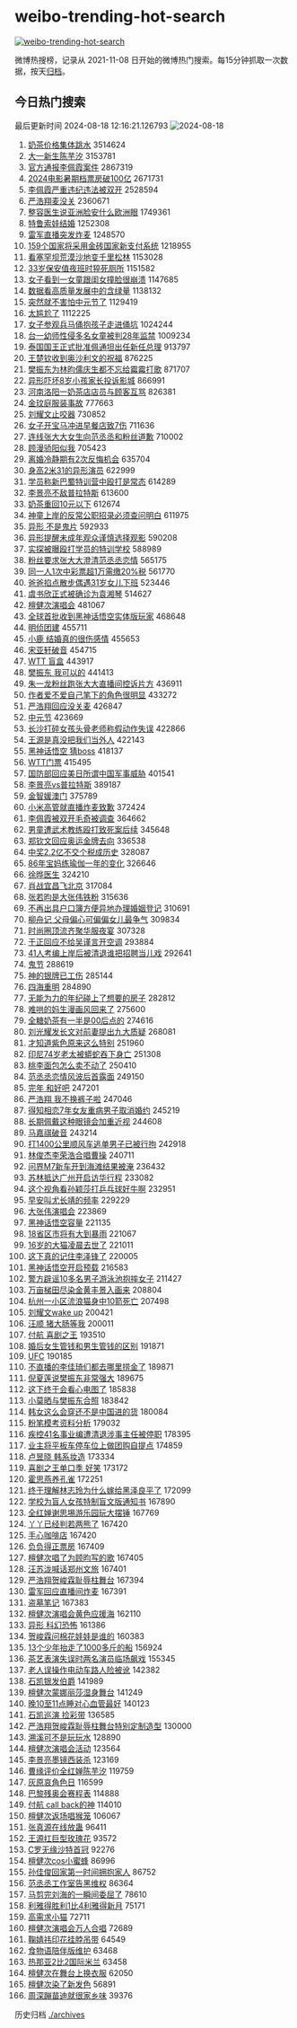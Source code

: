 # weibo-trending-hot-search

[![weibo-trending-hot-search](https://github.com/ameizi/weibo-trending-hot-search/actions/workflows/ci.yml/badge.svg)](https://github.com/ameizi/weibo-trending-hot-search/actions/workflows/ci.yml)

微博热搜榜，记录从 2021-11-08 日开始的微博热门搜索。每15分钟抓取一次数据，按天[归档](./archives)。

## 今日热门搜索

<!-- BEGIN --> 
最后更新时间 2024-08-18 12:16:21.126793 
![2024-08-18](https://imgs-storage.s3.us-east-005.backblazeb2.com/20240818/2024-08-18.png?versionId=4_z8fbbed132d73df8689c40f13_f1163866ae2a9d3ef_d20240818_m041620_c005_v0501023_t0048_u01723954580628) 
1. [奶茶价格集体跳水](https://s.weibo.com/weibo?q=%23%E5%A5%B6%E8%8C%B6%E4%BB%B7%E6%A0%BC%E9%9B%86%E4%BD%93%E8%B7%B3%E6%B0%B4%23&t=31&band_rank=10&Refer=top) 3514624
1. [大一新生陈芋汐](https://s.weibo.com/weibo?q=%E5%A4%A7%E4%B8%80%E6%96%B0%E7%94%9F%E9%99%88%E8%8A%8B%E6%B1%90&t=31&band_rank=13&Refer=top) 3153781
1. [官方通报李佩霞案件](https://s.weibo.com/weibo?q=%23%E5%AE%98%E6%96%B9%E9%80%9A%E6%8A%A5%E6%9D%8E%E4%BD%A9%E9%9C%9E%E6%A1%88%E4%BB%B6%23&t=31&band_rank=6&Refer=top) 2867319
1. [2024电影暑期档票房破100亿](https://s.weibo.com/weibo?q=%232024%E7%94%B5%E5%BD%B1%E6%9A%91%E6%9C%9F%E6%A1%A3%E7%A5%A8%E6%88%BF%E7%A0%B4100%E4%BA%BF%23&t=31&band_rank=3&Refer=top) 2671731
1. [李佩霞严重违纪违法被双开](https://s.weibo.com/weibo?q=%23%E6%9D%8E%E4%BD%A9%E9%9C%9E%E4%B8%A5%E9%87%8D%E8%BF%9D%E7%BA%AA%E8%BF%9D%E6%B3%95%E8%A2%AB%E5%8F%8C%E5%BC%80%23&t=31&band_rank=5&Refer=top) 2528594
1. [严浩翔麦没关](https://s.weibo.com/weibo?q=%E4%B8%A5%E6%B5%A9%E7%BF%94%E9%BA%A6%E6%B2%A1%E5%85%B3&t=31&band_rank=1&Refer=top) 2360671
1. [整容医生说亚洲脸安什么欧洲眼](https://s.weibo.com/weibo?q=%23%E6%95%B4%E5%AE%B9%E5%8C%BB%E7%94%9F%E8%AF%B4%E4%BA%9A%E6%B4%B2%E8%84%B8%E5%AE%89%E4%BB%80%E4%B9%88%E6%AC%A7%E6%B4%B2%E7%9C%BC%23&t=31&band_rank=2&Refer=top) 1749361
1. [特鲁索娃结婚](https://s.weibo.com/weibo?q=%23%E7%89%B9%E9%B2%81%E7%B4%A2%E5%A8%83%E7%BB%93%E5%A9%9A%23&t=31&band_rank=5&Refer=top) 1252308
1. [雷军直播突发炸麦](https://s.weibo.com/weibo?q=%23%E9%9B%B7%E5%86%9B%E7%9B%B4%E6%92%AD%E7%AA%81%E5%8F%91%E7%82%B8%E9%BA%A6%23&t=31&band_rank=2&Refer=top) 1248570
1. [159个国家将采用金砖国家新支付系统](https://s.weibo.com/weibo?q=%23159%E4%B8%AA%E5%9B%BD%E5%AE%B6%E5%B0%86%E9%87%87%E7%94%A8%E9%87%91%E7%A0%96%E5%9B%BD%E5%AE%B6%E6%96%B0%E6%94%AF%E4%BB%98%E7%B3%BB%E7%BB%9F%23&t=31&band_rank=1&Refer=top) 1218955
1. [看塞罕坝荒漠沙地变千里松林](https://s.weibo.com/weibo?q=%23%E7%9C%8B%E5%A1%9E%E7%BD%95%E5%9D%9D%E8%8D%92%E6%BC%A0%E6%B2%99%E5%9C%B0%E5%8F%98%E5%8D%83%E9%87%8C%E6%9D%BE%E6%9E%97%23&t=31&band_rank=3&Refer=top) 1153028
1. [33岁保安值夜班时猝死厕所](https://s.weibo.com/weibo?q=%2333%E5%B2%81%E4%BF%9D%E5%AE%89%E5%80%BC%E5%A4%9C%E7%8F%AD%E6%97%B6%E7%8C%9D%E6%AD%BB%E5%8E%95%E6%89%80%23&t=31&band_rank=10&Refer=top) 1151582
1. [女子看到一女童跟闺女撞脸很崩溃](https://s.weibo.com/weibo?q=%23%E5%A5%B3%E5%AD%90%E7%9C%8B%E5%88%B0%E4%B8%80%E5%A5%B3%E7%AB%A5%E8%B7%9F%E9%97%BA%E5%A5%B3%E6%92%9E%E8%84%B8%E5%BE%88%E5%B4%A9%E6%BA%83%23&t=31&band_rank=2&Refer=top) 1147685
1. [数据看高质量发展中的含绿量](https://s.weibo.com/weibo?q=%23%E6%95%B0%E6%8D%AE%E7%9C%8B%E9%AB%98%E8%B4%A8%E9%87%8F%E5%8F%91%E5%B1%95%E4%B8%AD%E7%9A%84%E5%90%AB%E7%BB%BF%E9%87%8F%23&t=31&band_rank=3&Refer=top) 1138132
1. [突然就不害怕中元节了](https://s.weibo.com/weibo?q=%E7%AA%81%E7%84%B6%E5%B0%B1%E4%B8%8D%E5%AE%B3%E6%80%95%E4%B8%AD%E5%85%83%E8%8A%82%E4%BA%86&t=31&band_rank=5&Refer=top) 1129419
1. [太尴尬了](https://s.weibo.com/weibo?q=%E5%A4%AA%E5%B0%B4%E5%B0%AC%E4%BA%86&t=31&band_rank=4&Refer=top) 1112225
1. [女子参观兵马俑抱孩子走进俑坑](https://s.weibo.com/weibo?q=%23%E5%A5%B3%E5%AD%90%E5%8F%82%E8%A7%82%E5%85%B5%E9%A9%AC%E4%BF%91%E6%8A%B1%E5%AD%A9%E5%AD%90%E8%B5%B0%E8%BF%9B%E4%BF%91%E5%9D%91%23&t=31&band_rank=42&Refer=top) 1024244
1. [台一幼师性侵多名女童被判28年监禁](https://s.weibo.com/weibo?q=%23%E5%8F%B0%E4%B8%80%E5%B9%BC%E5%B8%88%E6%80%A7%E4%BE%B5%E5%A4%9A%E5%90%8D%E5%A5%B3%E7%AB%A5%E8%A2%AB%E5%88%A428%E5%B9%B4%E7%9B%91%E7%A6%81%23&t=31&band_rank=4&Refer=top) 1009234
1. [泰国国王正式批准佩通坦出任新任总理](https://s.weibo.com/weibo?q=%23%E6%B3%B0%E5%9B%BD%E5%9B%BD%E7%8E%8B%E6%AD%A3%E5%BC%8F%E6%89%B9%E5%87%86%E4%BD%A9%E9%80%9A%E5%9D%A6%E5%87%BA%E4%BB%BB%E6%96%B0%E4%BB%BB%E6%80%BB%E7%90%86%23&t=31&band_rank=30&Refer=top) 913797
1. [王楚钦收到奥沙利文的祝福](https://s.weibo.com/weibo?q=%E7%8E%8B%E6%A5%9A%E9%92%A6%E6%94%B6%E5%88%B0%E5%A5%A5%E6%B2%99%E5%88%A9%E6%96%87%E7%9A%84%E7%A5%9D%E7%A6%8F&t=31&band_rank=5&Refer=top) 876225
1. [樊振东为林昀儒庆生都不忘给霉霉打歌](https://s.weibo.com/weibo?q=%23%E6%A8%8A%E6%8C%AF%E4%B8%9C%E4%B8%BA%E6%9E%97%E6%98%80%E5%84%92%E5%BA%86%E7%94%9F%E9%83%BD%E4%B8%8D%E5%BF%98%E7%BB%99%E9%9C%89%E9%9C%89%E6%89%93%E6%AD%8C%23&t=31&band_rank=6&Refer=top) 871707
1. [异形吓坏8岁小孩家长投诉影城](https://s.weibo.com/weibo?q=%23%E5%BC%82%E5%BD%A2%E5%90%93%E5%9D%8F8%E5%B2%81%E5%B0%8F%E5%AD%A9%E5%AE%B6%E9%95%BF%E6%8A%95%E8%AF%89%E5%BD%B1%E5%9F%8E%23&t=31&band_rank=17&Refer=top) 866991
1. [河南洛阳一奶茶店店员与顾客互骂](https://s.weibo.com/weibo?q=%23%E6%B2%B3%E5%8D%97%E6%B4%9B%E9%98%B3%E4%B8%80%E5%A5%B6%E8%8C%B6%E5%BA%97%E5%BA%97%E5%91%98%E4%B8%8E%E9%A1%BE%E5%AE%A2%E4%BA%92%E9%AA%82%23&t=31&band_rank=6&Refer=top) 826381
1. [金玟庭服装事故](https://s.weibo.com/weibo?q=%E9%87%91%E7%8E%9F%E5%BA%AD%E6%9C%8D%E8%A3%85%E4%BA%8B%E6%95%85&t=31&band_rank=7&Refer=top) 777663
1. [刘耀文止咬器](https://s.weibo.com/weibo?q=%23%E5%88%98%E8%80%80%E6%96%87%E6%AD%A2%E5%92%AC%E5%99%A8%23&t=31&band_rank=8&Refer=top) 730852
1. [女子开宝马冲进早餐店致7伤](https://s.weibo.com/weibo?q=%23%E5%A5%B3%E5%AD%90%E5%BC%80%E5%AE%9D%E9%A9%AC%E5%86%B2%E8%BF%9B%E6%97%A9%E9%A4%90%E5%BA%97%E8%87%B47%E4%BC%A4%23&t=31&band_rank=20&Refer=top) 711636
1. [连线张大大女生向范丞丞和粉丝道歉](https://s.weibo.com/weibo?q=%23%E8%BF%9E%E7%BA%BF%E5%BC%A0%E5%A4%A7%E5%A4%A7%E5%A5%B3%E7%94%9F%E5%90%91%E8%8C%83%E4%B8%9E%E4%B8%9E%E5%92%8C%E7%B2%89%E4%B8%9D%E9%81%93%E6%AD%89%23&t=31&band_rank=42&Refer=top) 710002
1. [顾漫骄阳似我](https://s.weibo.com/weibo?q=%E9%A1%BE%E6%BC%AB%E9%AA%84%E9%98%B3%E4%BC%BC%E6%88%91&t=31&band_rank=13&Refer=top) 705423
1. [离婚冷静期有2次反悔机会](https://s.weibo.com/weibo?q=%23%E7%A6%BB%E5%A9%9A%E5%86%B7%E9%9D%99%E6%9C%9F%E6%9C%892%E6%AC%A1%E5%8F%8D%E6%82%94%E6%9C%BA%E4%BC%9A%23&t=31&band_rank=9&Refer=top) 635704
1. [身高2米31的异形演员](https://s.weibo.com/weibo?q=%E8%BA%AB%E9%AB%982%E7%B1%B331%E7%9A%84%E5%BC%82%E5%BD%A2%E6%BC%94%E5%91%98&t=31&band_rank=9&Refer=top) 622999
1. [学员称新巴蜀特训营中殴打是常态](https://s.weibo.com/weibo?q=%23%E5%AD%A6%E5%91%98%E7%A7%B0%E6%96%B0%E5%B7%B4%E8%9C%80%E7%89%B9%E8%AE%AD%E8%90%A5%E4%B8%AD%E6%AE%B4%E6%89%93%E6%98%AF%E5%B8%B8%E6%80%81%23&t=31&band_rank=10&Refer=top) 614289
1. [李景亮不敌普拉特斯](https://s.weibo.com/weibo?q=%23%E6%9D%8E%E6%99%AF%E4%BA%AE%E4%B8%8D%E6%95%8C%E6%99%AE%E6%8B%89%E7%89%B9%E6%96%AF%23&t=31&band_rank=16&Refer=top) 613600
1. [奶茶重回10元以下](https://s.weibo.com/weibo?q=%23%E5%A5%B6%E8%8C%B6%E9%87%8D%E5%9B%9E10%E5%85%83%E4%BB%A5%E4%B8%8B%23&t=31&band_rank=25&Refer=top) 612674
1. [神童上岸的反常公职招录必须查问明白](https://s.weibo.com/weibo?q=%23%E7%A5%9E%E7%AB%A5%E4%B8%8A%E5%B2%B8%E7%9A%84%E5%8F%8D%E5%B8%B8%E5%85%AC%E8%81%8C%E6%8B%9B%E5%BD%95%E5%BF%85%E9%A1%BB%E6%9F%A5%E9%97%AE%E6%98%8E%E7%99%BD%23&t=31&band_rank=10&Refer=top) 611975
1. [异形 不是鬼片](https://s.weibo.com/weibo?q=%E5%BC%82%E5%BD%A2%20%E4%B8%8D%E6%98%AF%E9%AC%BC%E7%89%87&t=31&band_rank=13&Refer=top) 592933
1. [异形提醒未成年观众谨慎选择观影](https://s.weibo.com/weibo?q=%23%E5%BC%82%E5%BD%A2%E6%8F%90%E9%86%92%E6%9C%AA%E6%88%90%E5%B9%B4%E8%A7%82%E4%BC%97%E8%B0%A8%E6%85%8E%E9%80%89%E6%8B%A9%E8%A7%82%E5%BD%B1%23&t=31&band_rank=14&Refer=top) 590208
1. [实探被曝殴打学员的特训学校](https://s.weibo.com/weibo?q=%23%E5%AE%9E%E6%8E%A2%E8%A2%AB%E6%9B%9D%E6%AE%B4%E6%89%93%E5%AD%A6%E5%91%98%E7%9A%84%E7%89%B9%E8%AE%AD%E5%AD%A6%E6%A0%A1%23&t=31&band_rank=15&Refer=top) 588989
1. [粉丝要求张大大澄清范丞丞恋情](https://s.weibo.com/weibo?q=%23%E7%B2%89%E4%B8%9D%E8%A6%81%E6%B1%82%E5%BC%A0%E5%A4%A7%E5%A4%A7%E6%BE%84%E6%B8%85%E8%8C%83%E4%B8%9E%E4%B8%9E%E6%81%8B%E6%83%85%23&t=31&band_rank=47&Refer=top) 565175
1. [同一人1次中彩票超1万需缴20%税](https://s.weibo.com/weibo?q=%23%E5%90%8C%E4%B8%80%E4%BA%BA1%E6%AC%A1%E4%B8%AD%E5%BD%A9%E7%A5%A8%E8%B6%851%E4%B8%87%E9%9C%80%E7%BC%B420%25%E7%A8%8E%23&t=31&band_rank=10&Refer=top) 561770
1. [爸爸掐点散步偶遇31岁女儿下班](https://s.weibo.com/weibo?q=%23%E7%88%B8%E7%88%B8%E6%8E%90%E7%82%B9%E6%95%A3%E6%AD%A5%E5%81%B6%E9%81%8731%E5%B2%81%E5%A5%B3%E5%84%BF%E4%B8%8B%E7%8F%AD%23&t=31&band_rank=10&Refer=top) 523446
1. [虞书欣正式被确诊为袁湘琴](https://s.weibo.com/weibo?q=%E8%99%9E%E4%B9%A6%E6%AC%A3%E6%AD%A3%E5%BC%8F%E8%A2%AB%E7%A1%AE%E8%AF%8A%E4%B8%BA%E8%A2%81%E6%B9%98%E7%90%B4&t=31&band_rank=11&Refer=top) 514627
1. [檀健次演唱会](https://s.weibo.com/weibo?q=%E6%AA%80%E5%81%A5%E6%AC%A1%E6%BC%94%E5%94%B1%E4%BC%9A&t=31&band_rank=12&Refer=top) 481067
1. [全球首批收到黑神话悟空实体版玩家](https://s.weibo.com/weibo?q=%23%E5%85%A8%E7%90%83%E9%A6%96%E6%89%B9%E6%94%B6%E5%88%B0%E9%BB%91%E7%A5%9E%E8%AF%9D%E6%82%9F%E7%A9%BA%E5%AE%9E%E4%BD%93%E7%89%88%E7%8E%A9%E5%AE%B6%23&t=31&band_rank=20&Refer=top) 468648
1. [明侦团建](https://s.weibo.com/weibo?q=%E6%98%8E%E4%BE%A6%E5%9B%A2%E5%BB%BA&t=31&band_rank=27&Refer=top) 455711
1. [小鹿 结婚真的很伤感情](https://s.weibo.com/weibo?q=%E5%B0%8F%E9%B9%BF%20%E7%BB%93%E5%A9%9A%E7%9C%9F%E7%9A%84%E5%BE%88%E4%BC%A4%E6%84%9F%E6%83%85&t=31&band_rank=20&Refer=top) 455653
1. [宋亚轩破音](https://s.weibo.com/weibo?q=%E5%AE%8B%E4%BA%9A%E8%BD%A9%E7%A0%B4%E9%9F%B3&t=31&band_rank=13&Refer=top) 454715
1. [WTT 盲盒](https://s.weibo.com/weibo?q=WTT%20%E7%9B%B2%E7%9B%92&t=31&band_rank=14&Refer=top) 443917
1. [樊振东 我可以的](https://s.weibo.com/weibo?q=%E6%A8%8A%E6%8C%AF%E4%B8%9C%20%E6%88%91%E5%8F%AF%E4%BB%A5%E7%9A%84&t=31&band_rank=15&Refer=top) 441413
1. [朱一龙粉丝跑张大大直播间控诉片方](https://s.weibo.com/weibo?q=%E6%9C%B1%E4%B8%80%E9%BE%99%E7%B2%89%E4%B8%9D%E8%B7%91%E5%BC%A0%E5%A4%A7%E5%A4%A7%E7%9B%B4%E6%92%AD%E9%97%B4%E6%8E%A7%E8%AF%89%E7%89%87%E6%96%B9&t=31&band_rank=18&Refer=top) 436911
1. [作者爱不爱自己笔下的角色很明显](https://s.weibo.com/weibo?q=%E4%BD%9C%E8%80%85%E7%88%B1%E4%B8%8D%E7%88%B1%E8%87%AA%E5%B7%B1%E7%AC%94%E4%B8%8B%E7%9A%84%E8%A7%92%E8%89%B2%E5%BE%88%E6%98%8E%E6%98%BE&t=31&band_rank=31&Refer=top) 433272
1. [严浩翔回应没关麦](https://s.weibo.com/weibo?q=%23%E4%B8%A5%E6%B5%A9%E7%BF%94%E5%9B%9E%E5%BA%94%E6%B2%A1%E5%85%B3%E9%BA%A6%23&t=31&band_rank=18&Refer=top) 426847
1. [中元节](https://s.weibo.com/weibo?q=%E4%B8%AD%E5%85%83%E8%8A%82&t=31&band_rank=12&Refer=top) 423669
1. [长沙打碎女孩头骨老师称假动作失误](https://s.weibo.com/weibo?q=%23%E9%95%BF%E6%B2%99%E6%89%93%E7%A2%8E%E5%A5%B3%E5%AD%A9%E5%A4%B4%E9%AA%A8%E8%80%81%E5%B8%88%E7%A7%B0%E5%81%87%E5%8A%A8%E4%BD%9C%E5%A4%B1%E8%AF%AF%23&t=31&band_rank=10&Refer=top) 422866
1. [王源是真没把我们当外人](https://s.weibo.com/weibo?q=%E7%8E%8B%E6%BA%90%E6%98%AF%E7%9C%9F%E6%B2%A1%E6%8A%8A%E6%88%91%E4%BB%AC%E5%BD%93%E5%A4%96%E4%BA%BA&t=31&band_rank=41&Refer=top) 422143
1. [黑神话悟空 猜boss](https://s.weibo.com/weibo?q=%E9%BB%91%E7%A5%9E%E8%AF%9D%E6%82%9F%E7%A9%BA%20%E7%8C%9Cboss&t=31&band_rank=24&Refer=top) 418137
1. [WTT门票](https://s.weibo.com/weibo?q=WTT%E9%97%A8%E7%A5%A8&t=31&band_rank=16&Refer=top) 415495
1. [国防部回应美日所谓中国军事威胁](https://s.weibo.com/weibo?q=%23%E5%9B%BD%E9%98%B2%E9%83%A8%E5%9B%9E%E5%BA%94%E7%BE%8E%E6%97%A5%E6%89%80%E8%B0%93%E4%B8%AD%E5%9B%BD%E5%86%9B%E4%BA%8B%E5%A8%81%E8%83%81%23&t=31&band_rank=26&Refer=top) 401541
1. [李景亮vs普拉特斯](https://s.weibo.com/weibo?q=%E6%9D%8E%E6%99%AF%E4%BA%AEvs%E6%99%AE%E6%8B%89%E7%89%B9%E6%96%AF&t=31&band_rank=49&Refer=top) 389187
1. [金智媛澳门](https://s.weibo.com/weibo?q=%E9%87%91%E6%99%BA%E5%AA%9B%E6%BE%B3%E9%97%A8&t=31&band_rank=17&Refer=top) 375789
1. [小米高管就直播炸麦致歉](https://s.weibo.com/weibo?q=%23%E5%B0%8F%E7%B1%B3%E9%AB%98%E7%AE%A1%E5%B0%B1%E7%9B%B4%E6%92%AD%E7%82%B8%E9%BA%A6%E8%87%B4%E6%AD%89%23&t=31&band_rank=47&Refer=top) 372424
1. [李佩霞被双开毛奇被调查](https://s.weibo.com/weibo?q=%E6%9D%8E%E4%BD%A9%E9%9C%9E%E8%A2%AB%E5%8F%8C%E5%BC%80%E6%AF%9B%E5%A5%87%E8%A2%AB%E8%B0%83%E6%9F%A5&t=31&band_rank=24&Refer=top) 364662
1. [男童遭武术教练殴打致死案后续](https://s.weibo.com/weibo?q=%23%E7%94%B7%E7%AB%A5%E9%81%AD%E6%AD%A6%E6%9C%AF%E6%95%99%E7%BB%83%E6%AE%B4%E6%89%93%E8%87%B4%E6%AD%BB%E6%A1%88%E5%90%8E%E7%BB%AD%23&t=31&band_rank=13&Refer=top) 345648
1. [郑钦文回应奥运金牌去向](https://s.weibo.com/weibo?q=%23%E9%83%91%E9%92%A6%E6%96%87%E5%9B%9E%E5%BA%94%E5%A5%A5%E8%BF%90%E9%87%91%E7%89%8C%E5%8E%BB%E5%90%91%23&t=31&band_rank=15&Refer=top) 336538
1. [中奖2.2亿不交个税成历史](https://s.weibo.com/weibo?q=%23%E4%B8%AD%E5%A5%962.2%E4%BA%BF%E4%B8%8D%E4%BA%A4%E4%B8%AA%E7%A8%8E%E6%88%90%E5%8E%86%E5%8F%B2%23&t=31&band_rank=18&Refer=top) 328087
1. [86年宝妈练瑜伽一年的变化](https://s.weibo.com/weibo?q=%2386%E5%B9%B4%E5%AE%9D%E5%A6%88%E7%BB%83%E7%91%9C%E4%BC%BD%E4%B8%80%E5%B9%B4%E7%9A%84%E5%8F%98%E5%8C%96%23&t=31&band_rank=26&Refer=top) 326646
1. [徐晔医生](https://s.weibo.com/weibo?q=%E5%BE%90%E6%99%94%E5%8C%BB%E7%94%9F&t=31&band_rank=25&Refer=top) 324210
1. [肖战宜昌飞北京](https://s.weibo.com/weibo?q=%23%E8%82%96%E6%88%98%E5%AE%9C%E6%98%8C%E9%A3%9E%E5%8C%97%E4%BA%AC%23&t=31&band_rank=27&Refer=top) 317084
1. [张若昀是大张伟铁粉](https://s.weibo.com/weibo?q=%23%E5%BC%A0%E8%8B%A5%E6%98%80%E6%98%AF%E5%A4%A7%E5%BC%A0%E4%BC%9F%E9%93%81%E7%B2%89%23&t=31&band_rank=39&Refer=top) 315636
1. [不再出具户口簿方便异地办理婚姻登记](https://s.weibo.com/weibo?q=%23%E4%B8%8D%E5%86%8D%E5%87%BA%E5%85%B7%E6%88%B7%E5%8F%A3%E7%B0%BF%E6%96%B9%E4%BE%BF%E5%BC%82%E5%9C%B0%E5%8A%9E%E7%90%86%E5%A9%9A%E5%A7%BB%E7%99%BB%E8%AE%B0%23&t=31&band_rank=20&Refer=top) 310691
1. [柳舟记 父母偏心可偏偏女儿最争气](https://s.weibo.com/weibo?q=%E6%9F%B3%E8%88%9F%E8%AE%B0%20%E7%88%B6%E6%AF%8D%E5%81%8F%E5%BF%83%E5%8F%AF%E5%81%8F%E5%81%8F%E5%A5%B3%E5%84%BF%E6%9C%80%E4%BA%89%E6%B0%94&t=31&band_rank=24&Refer=top) 309834
1. [时尚圈顶流齐聚华服夜宴](https://s.weibo.com/weibo?q=%23%E6%97%B6%E5%B0%9A%E5%9C%88%E9%A1%B6%E6%B5%81%E9%BD%90%E8%81%9A%E5%8D%8E%E6%9C%8D%E5%A4%9C%E5%AE%B4%23&t=31&band_rank=43&Refer=top) 307328
1. [于正回应不给吴谨言开空调](https://s.weibo.com/weibo?q=%23%E4%BA%8E%E6%AD%A3%E5%9B%9E%E5%BA%94%E4%B8%8D%E7%BB%99%E5%90%B4%E8%B0%A8%E8%A8%80%E5%BC%80%E7%A9%BA%E8%B0%83%23&t=31&band_rank=28&Refer=top) 293884
1. [41人考编上岸后被清退谁把招聘当儿戏](https://s.weibo.com/weibo?q=%2341%E4%BA%BA%E8%80%83%E7%BC%96%E4%B8%8A%E5%B2%B8%E5%90%8E%E8%A2%AB%E6%B8%85%E9%80%80%E8%B0%81%E6%8A%8A%E6%8B%9B%E8%81%98%E5%BD%93%E5%84%BF%E6%88%8F%23&t=31&band_rank=25&Refer=top) 292641
1. [鬼节](https://s.weibo.com/weibo?q=%E9%AC%BC%E8%8A%82&t=31&band_rank=19&Refer=top) 288619
1. [神的银牌已工伤](https://s.weibo.com/weibo?q=%E7%A5%9E%E7%9A%84%E9%93%B6%E7%89%8C%E5%B7%B2%E5%B7%A5%E4%BC%A4&t=31&band_rank=31&Refer=top) 285144
1. [四海重明](https://s.weibo.com/weibo?q=%E5%9B%9B%E6%B5%B7%E9%87%8D%E6%98%8E&t=31&band_rank=45&Refer=top) 284890
1. [无能为力的年纪碰上了想要的房子](https://s.weibo.com/weibo?q=%E6%97%A0%E8%83%BD%E4%B8%BA%E5%8A%9B%E7%9A%84%E5%B9%B4%E7%BA%AA%E7%A2%B0%E4%B8%8A%E4%BA%86%E6%83%B3%E8%A6%81%E7%9A%84%E6%88%BF%E5%AD%90&t=31&band_rank=34&Refer=top) 282812
1. [难哄的妈生漫画风回来了](https://s.weibo.com/weibo?q=%E9%9A%BE%E5%93%84%E7%9A%84%E5%A6%88%E7%94%9F%E6%BC%AB%E7%94%BB%E9%A3%8E%E5%9B%9E%E6%9D%A5%E4%BA%86&t=31&band_rank=34&Refer=top) 275600
1. [全糖奶茶有一半是00后点的](https://s.weibo.com/weibo?q=%23%E5%85%A8%E7%B3%96%E5%A5%B6%E8%8C%B6%E6%9C%89%E4%B8%80%E5%8D%8A%E6%98%AF00%E5%90%8E%E7%82%B9%E7%9A%84%23&t=31&band_rank=31&Refer=top) 274616
1. [刘光耀发长文对前妻提出九大质疑](https://s.weibo.com/weibo?q=%23%E5%88%98%E5%85%89%E8%80%80%E5%8F%91%E9%95%BF%E6%96%87%E5%AF%B9%E5%89%8D%E5%A6%BB%E6%8F%90%E5%87%BA%E4%B9%9D%E5%A4%A7%E8%B4%A8%E7%96%91%23&t=31&band_rank=30&Refer=top) 268081
1. [才知道紫色原来这么特别](https://s.weibo.com/weibo?q=%23%E6%89%8D%E7%9F%A5%E9%81%93%E7%B4%AB%E8%89%B2%E5%8E%9F%E6%9D%A5%E8%BF%99%E4%B9%88%E7%89%B9%E5%88%AB%23&t=31&band_rank=21&Refer=top) 251960
1. [印尼74岁老太被蟒蛇吞下身亡](https://s.weibo.com/weibo?q=%23%E5%8D%B0%E5%B0%BC74%E5%B2%81%E8%80%81%E5%A4%AA%E8%A2%AB%E8%9F%92%E8%9B%87%E5%90%9E%E4%B8%8B%E8%BA%AB%E4%BA%A1%23&t=31&band_rank=22&Refer=top) 251308
1. [桃李面包怎么卖不动了](https://s.weibo.com/weibo?q=%23%E6%A1%83%E6%9D%8E%E9%9D%A2%E5%8C%85%E6%80%8E%E4%B9%88%E5%8D%96%E4%B8%8D%E5%8A%A8%E4%BA%86%23&t=31&band_rank=23&Refer=top) 250410
1. [范丞丞恋情风波后首露面](https://s.weibo.com/weibo?q=%23%E8%8C%83%E4%B8%9E%E4%B8%9E%E6%81%8B%E6%83%85%E9%A3%8E%E6%B3%A2%E5%90%8E%E9%A6%96%E9%9C%B2%E9%9D%A2%23&t=31&band_rank=24&Refer=top) 249150
1. [完年 和好吧](https://s.weibo.com/weibo?q=%E5%AE%8C%E5%B9%B4%20%E5%92%8C%E5%A5%BD%E5%90%A7&t=31&band_rank=26&Refer=top) 247201
1. [严浩翔 我不换裤子啦](https://s.weibo.com/weibo?q=%E4%B8%A5%E6%B5%A9%E7%BF%94%20%E6%88%91%E4%B8%8D%E6%8D%A2%E8%A3%A4%E5%AD%90%E5%95%A6&t=31&band_rank=27&Refer=top) 247046
1. [得知相恋7年女友重病男子取消婚约](https://s.weibo.com/weibo?q=%23%E5%BE%97%E7%9F%A5%E7%9B%B8%E6%81%8B7%E5%B9%B4%E5%A5%B3%E5%8F%8B%E9%87%8D%E7%97%85%E7%94%B7%E5%AD%90%E5%8F%96%E6%B6%88%E5%A9%9A%E7%BA%A6%23&t=31&band_rank=29&Refer=top) 245219
1. [长期佩戴这种眼镜会加重近视](https://s.weibo.com/weibo?q=%23%E9%95%BF%E6%9C%9F%E4%BD%A9%E6%88%B4%E8%BF%99%E7%A7%8D%E7%9C%BC%E9%95%9C%E4%BC%9A%E5%8A%A0%E9%87%8D%E8%BF%91%E8%A7%86%23&t=31&band_rank=30&Refer=top) 244608
1. [马嘉祺破音](https://s.weibo.com/weibo?q=%23%E9%A9%AC%E5%98%89%E7%A5%BA%E7%A0%B4%E9%9F%B3%23&t=31&band_rank=31&Refer=top) 243214
1. [打1400公里顺风车逃单男子已被行拘](https://s.weibo.com/weibo?q=%23%E6%89%931400%E5%85%AC%E9%87%8C%E9%A1%BA%E9%A3%8E%E8%BD%A6%E9%80%83%E5%8D%95%E7%94%B7%E5%AD%90%E5%B7%B2%E8%A2%AB%E8%A1%8C%E6%8B%98%23&t=31&band_rank=32&Refer=top) 242918
1. [林俊杰李荣浩合唱曹操](https://s.weibo.com/weibo?q=%23%E6%9E%97%E4%BF%8A%E6%9D%B0%E6%9D%8E%E8%8D%A3%E6%B5%A9%E5%90%88%E5%94%B1%E6%9B%B9%E6%93%8D%23&t=31&band_rank=33&Refer=top) 240711
1. [问界M7新车开到海滩结果被淹](https://s.weibo.com/weibo?q=%23%E9%97%AE%E7%95%8CM7%E6%96%B0%E8%BD%A6%E5%BC%80%E5%88%B0%E6%B5%B7%E6%BB%A9%E7%BB%93%E6%9E%9C%E8%A2%AB%E6%B7%B9%23&t=31&band_rank=27&Refer=top) 236432
1. [苏林抵达广州开启访华行程](https://s.weibo.com/weibo?q=%23%E8%8B%8F%E6%9E%97%E6%8A%B5%E8%BE%BE%E5%B9%BF%E5%B7%9E%E5%BC%80%E5%90%AF%E8%AE%BF%E5%8D%8E%E8%A1%8C%E7%A8%8B%23&t=31&band_rank=37&Refer=top) 233082
1. [这个视角看孙颖莎打乒乓球好牛啊](https://s.weibo.com/weibo?q=%23%E8%BF%99%E4%B8%AA%E8%A7%86%E8%A7%92%E7%9C%8B%E5%AD%99%E9%A2%96%E8%8E%8E%E6%89%93%E4%B9%92%E4%B9%93%E7%90%83%E5%A5%BD%E7%89%9B%E5%95%8A%23&t=31&band_rank=22&Refer=top) 232951
1. [早安叫尤长靖的频率](https://s.weibo.com/weibo?q=%E6%97%A9%E5%AE%89%E5%8F%AB%E5%B0%A4%E9%95%BF%E9%9D%96%E7%9A%84%E9%A2%91%E7%8E%87&t=31&band_rank=34&Refer=top) 229229
1. [大张伟演唱会](https://s.weibo.com/weibo?q=%E5%A4%A7%E5%BC%A0%E4%BC%9F%E6%BC%94%E5%94%B1%E4%BC%9A&t=31&band_rank=34&Refer=top) 223869
1. [黑神话悟空容量](https://s.weibo.com/weibo?q=%E9%BB%91%E7%A5%9E%E8%AF%9D%E6%82%9F%E7%A9%BA%E5%AE%B9%E9%87%8F&t=31&band_rank=38&Refer=top) 221135
1. [18省区市将有大到暴雨](https://s.weibo.com/weibo?q=%2318%E7%9C%81%E5%8C%BA%E5%B8%82%E5%B0%86%E6%9C%89%E5%A4%A7%E5%88%B0%E6%9A%B4%E9%9B%A8%23&t=31&band_rank=27&Refer=top) 221067
1. [16岁的大猫凌晨去世了](https://s.weibo.com/weibo?q=%2316%E5%B2%81%E7%9A%84%E5%A4%A7%E7%8C%AB%E5%87%8C%E6%99%A8%E5%8E%BB%E4%B8%96%E4%BA%86%23&t=31&band_rank=49&Refer=top) 221011
1. [这下真的记住李泽锋了](https://s.weibo.com/weibo?q=%E8%BF%99%E4%B8%8B%E7%9C%9F%E7%9A%84%E8%AE%B0%E4%BD%8F%E6%9D%8E%E6%B3%BD%E9%94%8B%E4%BA%86&t=31&band_rank=47&Refer=top) 220005
1. [黑神话悟空开启预载](https://s.weibo.com/weibo?q=%23%E9%BB%91%E7%A5%9E%E8%AF%9D%E6%82%9F%E7%A9%BA%E5%BC%80%E5%90%AF%E9%A2%84%E8%BD%BD%23&t=31&band_rank=32&Refer=top) 216583
1. [警方辟谣10多名男子游泳池抱摔女子](https://s.weibo.com/weibo?q=%23%E8%AD%A6%E6%96%B9%E8%BE%9F%E8%B0%A310%E5%A4%9A%E5%90%8D%E7%94%B7%E5%AD%90%E6%B8%B8%E6%B3%B3%E6%B1%A0%E6%8A%B1%E6%91%94%E5%A5%B3%E5%AD%90%23&t=31&band_rank=35&Refer=top) 211427
1. [万亩梯田尽染金黄丰景入画来](https://s.weibo.com/weibo?q=%23%E4%B8%87%E4%BA%A9%E6%A2%AF%E7%94%B0%E5%B0%BD%E6%9F%93%E9%87%91%E9%BB%84%E4%B8%B0%E6%99%AF%E5%85%A5%E7%94%BB%E6%9D%A5%23&t=31&band_rank=32&Refer=top) 208804
1. [杭州一小区流浪猫身中10箭死亡](https://s.weibo.com/weibo?q=%23%E6%9D%AD%E5%B7%9E%E4%B8%80%E5%B0%8F%E5%8C%BA%E6%B5%81%E6%B5%AA%E7%8C%AB%E8%BA%AB%E4%B8%AD10%E7%AE%AD%E6%AD%BB%E4%BA%A1%23&t=31&band_rank=31&Refer=top) 207498
1. [刘耀文wake up](https://s.weibo.com/weibo?q=%E5%88%98%E8%80%80%E6%96%87wake%20up&t=31&band_rank=36&Refer=top) 200421
1. [汪顺 猪大肠等我](https://s.weibo.com/weibo?q=%E6%B1%AA%E9%A1%BA%20%E7%8C%AA%E5%A4%A7%E8%82%A0%E7%AD%89%E6%88%91&t=31&band_rank=42&Refer=top) 200011
1. [付航 喜剧之王](https://s.weibo.com/weibo?q=%E4%BB%98%E8%88%AA%20%E5%96%9C%E5%89%A7%E4%B9%8B%E7%8E%8B&t=31&band_rank=37&Refer=top) 193510
1. [婚后女生管钱和男生管钱的区别](https://s.weibo.com/weibo?q=%23%E5%A9%9A%E5%90%8E%E5%A5%B3%E7%94%9F%E7%AE%A1%E9%92%B1%E5%92%8C%E7%94%B7%E7%94%9F%E7%AE%A1%E9%92%B1%E7%9A%84%E5%8C%BA%E5%88%AB%23&t=31&band_rank=28&Refer=top) 191871
1. [UFC](https://s.weibo.com/weibo?q=UFC&t=31&band_rank=38&Refer=top) 190185
1. [不直播的李佳琦们都去哪里捞金了](https://s.weibo.com/weibo?q=%23%E4%B8%8D%E7%9B%B4%E6%92%AD%E7%9A%84%E6%9D%8E%E4%BD%B3%E7%90%A6%E4%BB%AC%E9%83%BD%E5%8E%BB%E5%93%AA%E9%87%8C%E6%8D%9E%E9%87%91%E4%BA%86%23&t=31&band_rank=43&Refer=top) 189871
1. [倪夏莲说樊振东非常强大](https://s.weibo.com/weibo?q=%23%E5%80%AA%E5%A4%8F%E8%8E%B2%E8%AF%B4%E6%A8%8A%E6%8C%AF%E4%B8%9C%E9%9D%9E%E5%B8%B8%E5%BC%BA%E5%A4%A7%23&t=31&band_rank=44&Refer=top) 189675
1. [这下终于会看心电图了](https://s.weibo.com/weibo?q=%E8%BF%99%E4%B8%8B%E7%BB%88%E4%BA%8E%E4%BC%9A%E7%9C%8B%E5%BF%83%E7%94%B5%E5%9B%BE%E4%BA%86&t=31&band_rank=44&Refer=top) 185838
1. [小莫晒与樊振东合照](https://s.weibo.com/weibo?q=%23%E5%B0%8F%E8%8E%AB%E6%99%92%E4%B8%8E%E6%A8%8A%E6%8C%AF%E4%B8%9C%E5%90%88%E7%85%A7%23&t=31&band_rank=45&Refer=top) 183842
1. [韩女这么会穿还不是中国进的货](https://s.weibo.com/weibo?q=%23%E9%9F%A9%E5%A5%B3%E8%BF%99%E4%B9%88%E4%BC%9A%E7%A9%BF%E8%BF%98%E4%B8%8D%E6%98%AF%E4%B8%AD%E5%9B%BD%E8%BF%9B%E7%9A%84%E8%B4%A7%23&t=31&band_rank=38&Refer=top) 180084
1. [粉笔模考资料分析](https://s.weibo.com/weibo?q=%E7%B2%89%E7%AC%94%E6%A8%A1%E8%80%83%E8%B5%84%E6%96%99%E5%88%86%E6%9E%90&t=31&band_rank=35&Refer=top) 179032
1. [疾控41名事业编遭清退涉事主任被停职](https://s.weibo.com/weibo?q=%23%E7%96%BE%E6%8E%A741%E5%90%8D%E4%BA%8B%E4%B8%9A%E7%BC%96%E9%81%AD%E6%B8%85%E9%80%80%E6%B6%89%E4%BA%8B%E4%B8%BB%E4%BB%BB%E8%A2%AB%E5%81%9C%E8%81%8C%23&t=31&band_rank=39&Refer=top) 178395
1. [业主将平板车停车位上做团购自提点](https://s.weibo.com/weibo?q=%23%E4%B8%9A%E4%B8%BB%E5%B0%86%E5%B9%B3%E6%9D%BF%E8%BD%A6%E5%81%9C%E8%BD%A6%E4%BD%8D%E4%B8%8A%E5%81%9A%E5%9B%A2%E8%B4%AD%E8%87%AA%E6%8F%90%E7%82%B9%23&t=31&band_rank=49&Refer=top) 174859
1. [卢昱晓 韩系妆造](https://s.weibo.com/weibo?q=%E5%8D%A2%E6%98%B1%E6%99%93%20%E9%9F%A9%E7%B3%BB%E5%A6%86%E9%80%A0&t=31&band_rank=40&Refer=top) 173334
1. [喜剧之王单口季 好笑](https://s.weibo.com/weibo?q=%E5%96%9C%E5%89%A7%E4%B9%8B%E7%8E%8B%E5%8D%95%E5%8F%A3%E5%AD%A3%20%E5%A5%BD%E7%AC%91&t=31&band_rank=39&Refer=top) 173172
1. [霍思燕养孔雀](https://s.weibo.com/weibo?q=%23%E9%9C%8D%E6%80%9D%E7%87%95%E5%85%BB%E5%AD%94%E9%9B%80%23&t=31&band_rank=41&Refer=top) 172251
1. [终于理解林志玲为什么嫁给黑泽良平了](https://s.weibo.com/weibo?q=%E7%BB%88%E4%BA%8E%E7%90%86%E8%A7%A3%E6%9E%97%E5%BF%97%E7%8E%B2%E4%B8%BA%E4%BB%80%E4%B9%88%E5%AB%81%E7%BB%99%E9%BB%91%E6%B3%BD%E8%89%AF%E5%B9%B3%E4%BA%86&t=31&band_rank=42&Refer=top) 172099
1. [学校为盲人女孩特制盲文版通知书](https://s.weibo.com/weibo?q=%23%E5%AD%A6%E6%A0%A1%E4%B8%BA%E7%9B%B2%E4%BA%BA%E5%A5%B3%E5%AD%A9%E7%89%B9%E5%88%B6%E7%9B%B2%E6%96%87%E7%89%88%E9%80%9A%E7%9F%A5%E4%B9%A6%23&t=31&band_rank=42&Refer=top) 167890
1. [全红婵谢思埸游乐园玩大摆锤](https://s.weibo.com/weibo?q=%23%E5%85%A8%E7%BA%A2%E5%A9%B5%E8%B0%A2%E6%80%9D%E5%9F%B8%E6%B8%B8%E4%B9%90%E5%9B%AD%E7%8E%A9%E5%A4%A7%E6%91%86%E9%94%A4%23&t=31&band_rank=46&Refer=top) 167769
1. [丫丫已经判若两熊了](https://s.weibo.com/weibo?q=%E4%B8%AB%E4%B8%AB%E5%B7%B2%E7%BB%8F%E5%88%A4%E8%8B%A5%E4%B8%A4%E7%86%8A%E4%BA%86&t=31&band_rank=43&Refer=top) 167420
1. [手心咖啡店](https://s.weibo.com/weibo?q=%E6%89%8B%E5%BF%83%E5%92%96%E5%95%A1%E5%BA%97&t=31&band_rank=44&Refer=top) 167420
1. [负负得正票房](https://s.weibo.com/weibo?q=%E8%B4%9F%E8%B4%9F%E5%BE%97%E6%AD%A3%E7%A5%A8%E6%88%BF&t=31&band_rank=45&Refer=top) 167409
1. [檀健次唱了为顾昀写的歌](https://s.weibo.com/weibo?q=%E6%AA%80%E5%81%A5%E6%AC%A1%E5%94%B1%E4%BA%86%E4%B8%BA%E9%A1%BE%E6%98%80%E5%86%99%E7%9A%84%E6%AD%8C&t=31&band_rank=46&Refer=top) 167405
1. [汪苏泷喊话郑州文旅](https://s.weibo.com/weibo?q=%23%E6%B1%AA%E8%8B%8F%E6%B3%B7%E5%96%8A%E8%AF%9D%E9%83%91%E5%B7%9E%E6%96%87%E6%97%85%23&t=31&band_rank=47&Refer=top) 167401
1. [严浩翔贺峻霖耻辱柱舞台](https://s.weibo.com/weibo?q=%23%E4%B8%A5%E6%B5%A9%E7%BF%94%E8%B4%BA%E5%B3%BB%E9%9C%96%E8%80%BB%E8%BE%B1%E6%9F%B1%E8%88%9E%E5%8F%B0%23&t=31&band_rank=48&Refer=top) 167394
1. [雷军回应直播间炸麦](https://s.weibo.com/weibo?q=%23%E9%9B%B7%E5%86%9B%E5%9B%9E%E5%BA%94%E7%9B%B4%E6%92%AD%E9%97%B4%E7%82%B8%E9%BA%A6%23&t=31&band_rank=49&Refer=top) 167391
1. [盗墓笔记](https://s.weibo.com/weibo?q=%23%E7%9B%97%E5%A2%93%E7%AC%94%E8%AE%B0%23&t=31&band_rank=50&Refer=top) 167383
1. [檀健次演唱会黄色应援海](https://s.weibo.com/weibo?q=%23%E6%AA%80%E5%81%A5%E6%AC%A1%E6%BC%94%E5%94%B1%E4%BC%9A%E9%BB%84%E8%89%B2%E5%BA%94%E6%8F%B4%E6%B5%B7%23&t=31&band_rank=49&Refer=top) 162110
1. [异形 科幻恐怖](https://s.weibo.com/weibo?q=%E5%BC%82%E5%BD%A2%20%E7%A7%91%E5%B9%BB%E6%81%90%E6%80%96&t=31&band_rank=32&Refer=top) 161386
1. [贺峻霖问棉花娃娃是谁的](https://s.weibo.com/weibo?q=%23%E8%B4%BA%E5%B3%BB%E9%9C%96%E9%97%AE%E6%A3%89%E8%8A%B1%E5%A8%83%E5%A8%83%E6%98%AF%E8%B0%81%E7%9A%84%23&t=31&band_rank=46&Refer=top) 160383
1. [13个少年抬走了1000多斤的船](https://s.weibo.com/weibo?q=%2313%E4%B8%AA%E5%B0%91%E5%B9%B4%E6%8A%AC%E8%B5%B0%E4%BA%861000%E5%A4%9A%E6%96%A4%E7%9A%84%E8%88%B9%23&t=31&band_rank=45&Refer=top) 156924
1. [茶艺表演失误时两名演员临场飙戏](https://s.weibo.com/weibo?q=%23%E8%8C%B6%E8%89%BA%E8%A1%A8%E6%BC%94%E5%A4%B1%E8%AF%AF%E6%97%B6%E4%B8%A4%E5%90%8D%E6%BC%94%E5%91%98%E4%B8%B4%E5%9C%BA%E9%A3%99%E6%88%8F%23&t=31&band_rank=36&Refer=top) 155345
1. [老人误操作电动车路人险被讹](https://s.weibo.com/weibo?q=%23%E8%80%81%E4%BA%BA%E8%AF%AF%E6%93%8D%E4%BD%9C%E7%94%B5%E5%8A%A8%E8%BD%A6%E8%B7%AF%E4%BA%BA%E9%99%A9%E8%A2%AB%E8%AE%B9%23&t=31&band_rank=50&Refer=top) 142382
1. [石凯银发伯爵](https://s.weibo.com/weibo?q=%23%E7%9F%B3%E5%87%AF%E9%93%B6%E5%8F%91%E4%BC%AF%E7%88%B5%23&t=31&band_rank=46&Refer=top) 141989
1. [檀健次蒙娜丽莎湿身舞台](https://s.weibo.com/weibo?q=%23%E6%AA%80%E5%81%A5%E6%AC%A1%E8%92%99%E5%A8%9C%E4%B8%BD%E8%8E%8E%E6%B9%BF%E8%BA%AB%E8%88%9E%E5%8F%B0%23&t=31&band_rank=43&Refer=top) 141249
1. [晚10至11点睡对心血管最好](https://s.weibo.com/weibo?q=%23%E6%99%9A10%E8%87%B311%E7%82%B9%E7%9D%A1%E5%AF%B9%E5%BF%83%E8%A1%80%E7%AE%A1%E6%9C%80%E5%A5%BD%23&t=31&band_rank=50&Refer=top) 140123
1. [石凯巡演 捡彩带](https://s.weibo.com/weibo?q=%E7%9F%B3%E5%87%AF%E5%B7%A1%E6%BC%94%20%E6%8D%A1%E5%BD%A9%E5%B8%A6&t=31&band_rank=41&Refer=top) 136585
1. [严浩翔贺峻霖耻辱柱舞台特别定制造型](https://s.weibo.com/weibo?q=%23%E4%B8%A5%E6%B5%A9%E7%BF%94%E8%B4%BA%E5%B3%BB%E9%9C%96%E8%80%BB%E8%BE%B1%E6%9F%B1%E8%88%9E%E5%8F%B0%E7%89%B9%E5%88%AB%E5%AE%9A%E5%88%B6%E9%80%A0%E5%9E%8B%23&t=31&band_rank=50&Refer=top) 130000
1. [溯溪可不是玩玩水](https://s.weibo.com/weibo?q=%23%E6%BA%AF%E6%BA%AA%E5%8F%AF%E4%B8%8D%E6%98%AF%E7%8E%A9%E7%8E%A9%E6%B0%B4%23&t=31&band_rank=48&Refer=top) 128890
1. [檀健次演唱会活动](https://s.weibo.com/weibo?q=%23%E6%AA%80%E5%81%A5%E6%AC%A1%E6%BC%94%E5%94%B1%E4%BC%9A%E6%B4%BB%E5%8A%A8%23&t=31&band_rank=46&Refer=top) 123564
1. [李景亮墨镜西装杀](https://s.weibo.com/weibo?q=%23%E6%9D%8E%E6%99%AF%E4%BA%AE%E5%A2%A8%E9%95%9C%E8%A5%BF%E8%A3%85%E6%9D%80%23&t=31&band_rank=50&Refer=top) 123169
1. [曹缘评价全红婵陈芋汐](https://s.weibo.com/weibo?q=%23%E6%9B%B9%E7%BC%98%E8%AF%84%E4%BB%B7%E5%85%A8%E7%BA%A2%E5%A9%B5%E9%99%88%E8%8A%8B%E6%B1%90%23&t=31&band_rank=42&Refer=top) 119759
1. [灰原哀角色日](https://s.weibo.com/weibo?q=%E7%81%B0%E5%8E%9F%E5%93%80%E8%A7%92%E8%89%B2%E6%97%A5&t=31&band_rank=46&Refer=top) 116599
1. [巴黎残奥会赛程表](https://s.weibo.com/weibo?q=%23%E5%B7%B4%E9%BB%8E%E6%AE%8B%E5%A5%A5%E4%BC%9A%E8%B5%9B%E7%A8%8B%E8%A1%A8%23&t=31&band_rank=47&Refer=top) 114888
1. [付航 call back的神](https://s.weibo.com/weibo?q=%E4%BB%98%E8%88%AA%20call%20back%E7%9A%84%E7%A5%9E&t=31&band_rank=48&Refer=top) 114010
1. [檀健次返场唱猴笼](https://s.weibo.com/weibo?q=%23%E6%AA%80%E5%81%A5%E6%AC%A1%E8%BF%94%E5%9C%BA%E5%94%B1%E7%8C%B4%E7%AC%BC%23&t=31&band_rank=50&Refer=top) 106067
1. [张真源在线放蛊](https://s.weibo.com/weibo?q=%23%E5%BC%A0%E7%9C%9F%E6%BA%90%E5%9C%A8%E7%BA%BF%E6%94%BE%E8%9B%8A%23&t=31&band_rank=42&Refer=top) 96411
1. [王源扛巨型玫瑰花](https://s.weibo.com/weibo?q=%23%E7%8E%8B%E6%BA%90%E6%89%9B%E5%B7%A8%E5%9E%8B%E7%8E%AB%E7%91%B0%E8%8A%B1%23&t=31&band_rank=46&Refer=top) 93572
1. [C罗无缘沙特首冠](https://s.weibo.com/weibo?q=%23C%E7%BD%97%E6%97%A0%E7%BC%98%E6%B2%99%E7%89%B9%E9%A6%96%E5%86%A0%23&t=31&band_rank=20&Refer=top) 92276
1. [檀健次cos小蜜蜂](https://s.weibo.com/weibo?q=%E6%AA%80%E5%81%A5%E6%AC%A1cos%E5%B0%8F%E8%9C%9C%E8%9C%82&t=31&band_rank=37&Refer=top) 86996
1. [孙佳俊回家第一时间拥抱家人](https://s.weibo.com/weibo?q=%23%E5%AD%99%E4%BD%B3%E4%BF%8A%E5%9B%9E%E5%AE%B6%E7%AC%AC%E4%B8%80%E6%97%B6%E9%97%B4%E6%8B%A5%E6%8A%B1%E5%AE%B6%E4%BA%BA%23&t=31&band_rank=21&Refer=top) 86752
1. [范丞丞工作室告黑维权](https://s.weibo.com/weibo?q=%23%E8%8C%83%E4%B8%9E%E4%B8%9E%E5%B7%A5%E4%BD%9C%E5%AE%A4%E5%91%8A%E9%BB%91%E7%BB%B4%E6%9D%83%23&t=31&band_rank=47&Refer=top) 86364
1. [马剪完刘海的一瞬间委屈了](https://s.weibo.com/weibo?q=%E9%A9%AC%E5%89%AA%E5%AE%8C%E5%88%98%E6%B5%B7%E7%9A%84%E4%B8%80%E7%9E%AC%E9%97%B4%E5%A7%94%E5%B1%88%E4%BA%86&t=31&band_rank=50&Refer=top) 78610
1. [利雅得胜利1比4利雅得新月](https://s.weibo.com/weibo?q=%23%E5%88%A9%E9%9B%85%E5%BE%97%E8%83%9C%E5%88%A91%E6%AF%944%E5%88%A9%E9%9B%85%E5%BE%97%E6%96%B0%E6%9C%88%23&t=31&band_rank=36&Refer=top) 75171
1. [高需求小猫](https://s.weibo.com/weibo?q=%E9%AB%98%E9%9C%80%E6%B1%82%E5%B0%8F%E7%8C%AB&t=31&band_rank=50&Refer=top) 72711
1. [檀健次演唱会万人合唱](https://s.weibo.com/weibo?q=%23%E6%AA%80%E5%81%A5%E6%AC%A1%E6%BC%94%E5%94%B1%E4%BC%9A%E4%B8%87%E4%BA%BA%E5%90%88%E5%94%B1%23&t=31&band_rank=44&Refer=top) 72689
1. [鞠婧祎印花挂脖吊带](https://s.weibo.com/weibo?q=%23%E9%9E%A0%E5%A9%A7%E7%A5%8E%E5%8D%B0%E8%8A%B1%E6%8C%82%E8%84%96%E5%90%8A%E5%B8%A6%23&t=31&band_rank=37&Refer=top) 64549
1. [食物语陪伴版维护](https://s.weibo.com/weibo?q=%E9%A3%9F%E7%89%A9%E8%AF%AD%E9%99%AA%E4%BC%B4%E7%89%88%E7%BB%B4%E6%8A%A4&t=31&band_rank=48&Refer=top) 63468
1. [热那亚2比2国际米兰](https://s.weibo.com/weibo?q=%23%E7%83%AD%E9%82%A3%E4%BA%9A2%E6%AF%942%E5%9B%BD%E9%99%85%E7%B1%B3%E5%85%B0%23&t=31&band_rank=50&Refer=top) 63458
1. [檀健次在舞台上换衣服](https://s.weibo.com/weibo?q=%23%E6%AA%80%E5%81%A5%E6%AC%A1%E5%9C%A8%E8%88%9E%E5%8F%B0%E4%B8%8A%E6%8D%A2%E8%A1%A3%E6%9C%8D%23&t=31&band_rank=47&Refer=top) 62050
1. [檀健次染了新发色](https://s.weibo.com/weibo?q=%23%E6%AA%80%E5%81%A5%E6%AC%A1%E6%9F%93%E4%BA%86%E6%96%B0%E5%8F%91%E8%89%B2%23&t=31&band_rank=47&Refer=top) 56891
1. [周深蹦苗迪就很家乡味](https://s.weibo.com/weibo?q=%E5%91%A8%E6%B7%B1%E8%B9%A6%E8%8B%97%E8%BF%AA%E5%B0%B1%E5%BE%88%E5%AE%B6%E4%B9%A1%E5%91%B3&t=31&band_rank=50&Refer=top) 39376
<!-- END -->

历史归档 [./archives](./archives)

